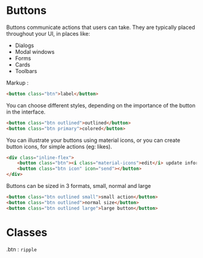 # Buttons

Buttons communicate actions that users can take. They are typically placed throughout your UI, in places like:

* Dialogs
* Modal windows
* Forms
* Cards
* Toolbars

Markup :

```html
<button class="btn">label</button>
```

You can choose different styles, depending on the importance of the button in the interface.

```html
<button class="btn outlined">outlined</button>
<button class="btn primary">colored</button>
```

You can illustrate your buttons using material icons, or you can create button icons, for simple actions (eg: likes).

```html
<div class="inline-flex">
    <button class="btn"><i class="material-icons">edit</i> update informations</button>
    <button class="btn icon" icon="send"></button>
</div>
```

Buttons can be sized in 3 formats, small, normal and large
```html
<button class="btn outlined small">small action</button>
<button class="btn outlined">normal size</button>
<button class="btn outlined large">large button</button>
```

# Classes

.btn : `ripple`